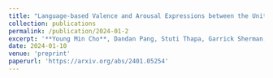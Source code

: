 ```yaml
---
title: "Language-based Valence and Arousal Expressions between the United States and China: a Cross-Cultural Examination"
collection: publications
permalink: /publication/2024-01-2
excerpt: '**Young Min Cho**, Dandan Pang, Stuti Thapa, Garrick Sherman, Lyle Ungar, Louis Tay, Sharath Chandra Guntuku'
date: 2024-01-10
venue: 'preprint'
paperurl: 'https://arxiv.org/abs/2401.05254'
---
```

